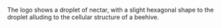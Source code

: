 The logo shows a droplet of nectar, with a slight hexagonal shape to the droplet alluding to the cellular structure of a beehive.
